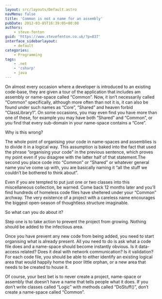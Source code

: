 ```yaml
---
layout: src/layouts/Default.astro
navMenu: false
title: 'Common is not a name for an assembly'
pubDate: 2012-03-05T16:39:05+00:00
authors:
    - steve-fenton
guid: 'https://www.stevefenton.co.uk/?p=837'
interface_sidebarlayout:
    - default
categories:
    - Programming
tags:
    - .net
    - 'csharp'
    - java
---
```


On almost every occasion where a developer is introduced to an existing code-base, they are given a tour of the application that includes am assembly or name-space called “Common”. Now, it isn’t necessarily called “Common” specifically, although more often than not it is, it can also be found under such names as “Core”, “Shared” and heaven forbid “ClassLibrary1”. On some occasions, you may even find you have more than one of these, for example you may have both “Shared” and “Common”, or you find that every sub-domain in your name-space contains a “Core”.

Why is this wrong?

The whole point of organising your code in name-spaces and assemblies is to divide it in a logical way. This assumption is baked into the fact that used the phrase “organising your code” in the previous sentence, which proves my point even if you disagree with the latter half of that statement.The second you place code into “Common” or “Shared” or whatever general name you’ve come up with, you are basically naming it “all the stuff we couldn’t be bothered to think about”.

Even if you are tempted to put just one or two classes into this miscellaneous collection, be warned. Come back 12 months later and you’ll find hundreds of homeless code files have sheltered under your “Common” archway. The very existence of a project with a careless name encourages the biggest open-season of thoughtless structure imaginable.

So what can you do about it?

Step one is to take action to prevent the project from growing. Nothing should be added to the infectious area.

Once you have prevent any new code from being added, you need to start organising what is already present. All you need to do is ask what a code file does and a name-space should become instantly obvious. Is it data-access related? Does it deal with network communication? Is it validation? For each code file, you should be able to either identify an existing logical area that would happily home the poor little orphan, or a new area that needs to be created to house it.

Of course, your best bet is to never create a project, name-space or assembly that doesn’t have a name that tells people what it does. If you don’t write classes called “Logic” with methods called “DoStuff()”, don’t create a name-space called “Common”.